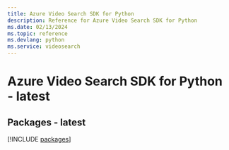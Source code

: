 ```yaml
---
title: Azure Video Search SDK for Python
description: Reference for Azure Video Search SDK for Python
ms.date: 02/13/2024
ms.topic: reference
ms.devlang: python
ms.service: videosearch
---
```

# Azure Video Search SDK for Python - latest
## Packages - latest
[!INCLUDE [packages](video-search-index.md)]